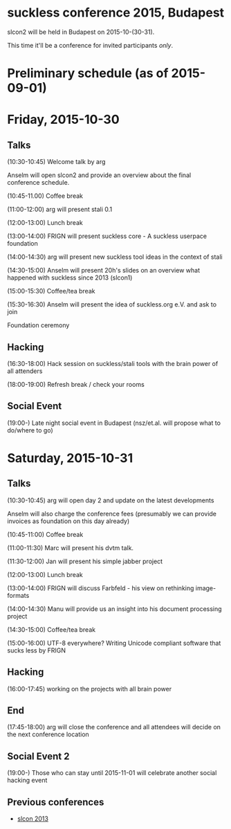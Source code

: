 suckless conference 2015, Budapest
==================================

slcon2 will be held in Budapest on 2015-10-(30-31).

This time it'll be a conference for invited participants *only*.

Preliminary schedule (as of 2015-09-01)
=======================================

Friday, 2015-10-30
==================

Talks
-----

(10:30-10:45) Welcome talk by arg

Anselm will open slcon2 and provide an overview about the final
conference schedule.

(10:45-11.00) Coffee break

(11:00-12:00) arg will present stali 0.1

(12:00-13:00) Lunch break

(13:00-14:00) FRIGN will present suckless core - A suckless userpace foundation

(14:00-14:30) arg will present new suckless tool ideas in the context of stali

(14:30-15:00) Anselm will present 20h's slides on an overview what happened with suckless since 2013 (slcon1)

(15:00-15:30) Coffee/tea break

(15:30-16:30) Anselm will present the idea of suckless.org e.V. and ask to join

Foundation ceremony

Hacking
-------

(16:30-18:00) Hack session on suckless/stali tools with the brain power of all attenders

(18:00-19:00) Refresh break / check your rooms

Social Event
------------

(19:00-) Late night social event in Budapest (nsz/et.al. will propose what to do/where to go)


Saturday, 2015-10-31
====================

Talks
-----

(10:30-10:45) arg will open day 2 and update on the latest developments

Anselm will also charge the conference fees (presumably we can provide invoices as foundation on this day already)

(10:45-11:00) Coffee break

(11:00-11:30) Marc will present his dvtm talk.

(11:30-12:00) Jan will present his simple jabber project

(12:00-13:00) Lunch break

(13:00-14:00) FRIGN will discuss Farbfeld - his view on rethinking image-formats

(14:00-14:30) Manu will provide us an insight into his document processing project

(14:30-15:00) Coffee/tea break

(15:00-16:00) UTF-8 everywhere? Writing Unicode compliant software that sucks less by FRIGN

Hacking
-------

(16:00-17:45) working on the projects with all brain power

End
---
(17:45-18:00) arg will close the conference and all attendees will decide on the next conference location


Social Event 2
--------------
(19:00-) Those who can stay until 2015-11-01 will celebrate another social hacking event


Previous conferences
--------------------
* [slcon 2013](http://suckless.org/conference/2013)
